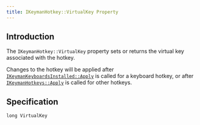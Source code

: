 ```yaml
---
title: IKeymanHotkey::VirtualKey Property
---
```


## Introduction

The `IKeymanHotkey::VirtualKey` property sets or returns the virtual key
associated with the hotkey.

Changes to the hotkey will be applied after
[`IKeymanKeyboardsInstalled::Apply`](../IKeymanKeyboardsInstalled/Apply)
is called for a keyboard hotkey, or after
[`IKeymanHotkeys::Apply`](../IKeymanHotkeys/Apply) is called for other
hotkeys.

## Specification

``` clike
long VirtualKey
```
